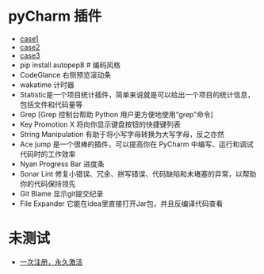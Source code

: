 # pyCharm 插件 
- [case1](https://zhuanlan.zhihu.com/p/339798430)
- [case2](https://segmentfault.com/a/1190000041939802)
- [case3](https://www.lsbin.com/7203.html)
- pip install autopep8  # 编码风格
- CodeGlance 右侧预览滚动条
- wakatime 计时器
- Statistic是一个项目统计插件，简单来说就是可以给出一个项目的统计信息，包括文件和代码量等
- Grep [Grep 控制台帮助 Python 用户更方便地使用“grep”命令]
- Key Promotion X 将向你显示键盘按钮的快捷键列表
- String Manipulation 有助于将小写字母转换为大写字母，反之亦然
- Ace jump 是一个很棒的插件，可以提高你在 PyCharm 中编写、运行和调试代码时的工作效率
- Nyan Progress Bar 进度条
- Sonar Lint 修复小错误、冗余、拼写错误、代码缺陷和未堵塞的异常，以帮助你的代码保持领先
- Git Blame 显示git提交纪录
- File Expander 它能在idea里直接打开Jar包，并且反编译代码查看


# 未测试
- [一次注册，永久激活](https://www.cnblogs.com/wongbingming/p/10831760.html)